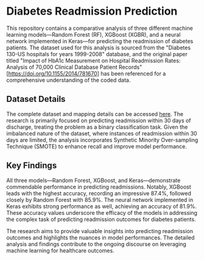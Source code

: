 # Diabetes Readmission Prediction

This repository contains a comparative analysis of three different machine learning models—Random Forest (RF), XGBoost (XGBR), and a neural network implemented in Keras—for predicting the readmission of diabetes patients. The dataset used for this analysis is sourced from the "Diabetes 130-US hospitals for years 1999-2008" database, and the original paper titled "Impact of HbA1c Measurement on Hospital Readmission Rates: Analysis of 70,000 Clinical Database Patient Records" [https://doi.org/10.1155/2014/781670] has been referenced for a comprehensive understanding of the coded data.

## Dataset Details

The complete dataset and mapping details can be accessed [here](https://downloads.hindawi.com/journals/bmri/2014/781670.f1.zip). The research is primarily focused on predicting readmission within 30 days of discharge, treating the problem as a binary classification task. Given the imbalanced nature of the dataset, where instances of readmission within 30 days are limited, the analysis incorporates Synthetic Minority Over-sampling Technique (SMOTE) to enhance recall and improve model performance.

## Key Findings

All three models—Random Forest, XGBoost, and Keras—demonstrate commendable performance in predicting readmissions. Notably, XGBoost leads with the highest accuracy, recording an impressive 87.4%, followed closely by Random Forest with 85.9%. The neural network implemented in Keras exhibits strong performance as well, achieving an accuracy of 81.9%. These accuracy values underscore the efficacy of the models in addressing the complex task of predicting readmission outcomes for diabetes patients.

The research aims to provide valuable insights into predicting readmission outcomes and highlights the nuances in model performances. The detailed analysis and findings contribute to the ongoing discourse on leveraging machine learning for healthcare outcomes.

